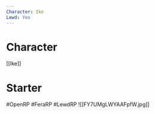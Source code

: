 ```yaml
---
Character: Ike
Lewd: Yes
---
```

# Character
[[Ike]]


# Starter


#OpenRP #FeraRP #LewdRP
![[FY7UMgLWYAAFpfW.jpg]]